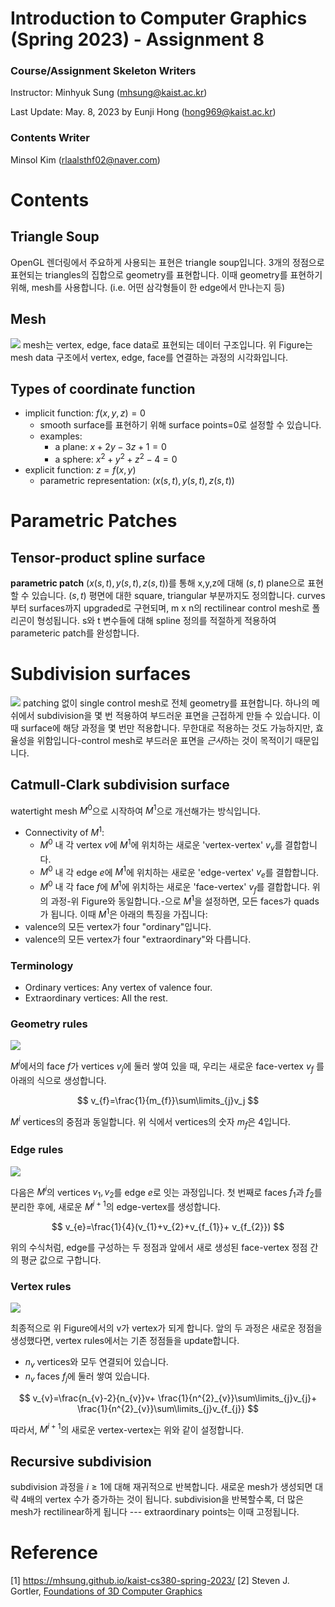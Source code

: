 Introduction to Computer Graphics (Spring 2023) - Assignment 8
=====
### Course/Assignment Skeleton Writers
Instructor: Minhyuk Sung (mhsung@kaist.ac.kr)

Last Update: May. 8, 2023 by Eunji Hong (hong969@kaist.ac.kr)

### Contents Writer
Minsol Kim (rlaalsthf02@naver.com)



# Contents

## Triangle Soup
OpenGL 렌더링에서 주요하게 사용되는 표현은 triangle soup입니다. 3개의 정점으로 표현되는 triangles의 집합으로 geometry를 표현합니다. 이때 geometry를 표현하기 위해, mesh를 사용합니다. (i.e. 어떤 삼각형들이 한 edge에서 만나는지 등)


## Mesh
![](https://i.imgur.com/jsivZBh.png)
mesh는 vertex, edge, face data로 표현되는 데이터 구조입니다. 위 Figure는 mesh data 구조에서 vertex, edge, face를 연결하는 과정의 시각화입니다.


## Types of coordinate function
- implicit function: $f(x,y,z)=0$
	- smooth surface를 표현하기 위해 surface points=0로 설정할 수 있습니다.
	- examples:
		- a plane: $x+2y-3z+1=0$
		- a sphere: $x^2+y^2+z^2-4=0$
- explicit function: $z=f(x,y)$
	- parametric representation: $(x(s,t),y(s,t),z(s,t))$

# Parametric Patches
## Tensor-product spline surface
**parametric patch** $(x(s,t),y(s,t),z(s,t))$를 통해 x,y,z에 대해 $(s,t)$ plane으로 표현할 수 있습니다. $(s,t)$ 평면에 대한 square, triangular 부분까지도 정의합니다. curves부터 surfaces까지 upgraded로 구현되며, m x n의 rectilinear control mesh로 폴리곤이 형성됩니다. s와 t 변수들에 대해 spline 정의를 적절하게 적용하여 parameteric patch를 완성합니다.



# Subdivision surfaces
![](https://i.imgur.com/FUwy06r.png)
patching 없이 single control mesh로 전체 geometry를 표현합니다. 하나의 메쉬에서 subdivision을 몇 번 적용하여 부드러운 표면을 근접하게 만들 수 있습니다. 이때 surface에 해당 과정을 몇 번만 적용합니다. 무한대로 적용하는 것도 가능하지만, 효율성을 위함입니다-control mesh로 부드러운 표면을 *근사*하는 것이 목적이기 때문입니다. 

## Catmull-Clark subdivision surface
watertight mesh $M^0$으로 시작하여 $M^1$으로 개선해가는 방식입니다.
- Connectivity of $M^{1}$:
	- $M^0$ 내 각 vertex $v$에 $M^1$에 위치하는 새로운 'vertex-vertex' $v_v$를 결합합니다.
	- $M^{0}$ 내 각 edge $e$에  $M^1$에 위치하는 새로운 'edge-vertex' $v_e$를 결합합니다.
	- $M^{0}$ 내 각 face $f$에  $M^1$에 위치하는 새로운 'face-vertex' $v_f$를 결합합니다.
위의 과정-위 Figure와 동일합니다.-으로 $M^{1}$을 설정하면, 모든 faces가 quads가 됩니다. 이때 $M^1$은 아래의 특징을 가집니다:
- valence의 모든 vertex가 four "ordinary"입니다.
- valence의 모든 vertex가 four "extraordinary"와 다릅니다.

### Terminology
- Ordinary vertices: Any vertex of valence four.
- Extraordinary vertices: All the rest.

### Geometry rules
![](https://i.imgur.com/WqYiEqk.png)

$M^i$에서의 face $f$가 vertices $v_{j}$에 둘러 쌓여 있을 때, 우리는 새로운 face-vertex $v_f$
를 아래의 식으로 생성합니다.


$$
v_{f}=\frac{1}{m_{f}}\sum\limits_{j}v_j
$$


$M^{i}$ vertices의 중점과 동일합니다. 위 식에서 vertices의 숫자 $m_{f}$은 4입니다.

### Edge rules
![](https://i.imgur.com/sckP09T.png)

다음은 $M^{i}$의 vertices $v_1, v_2$를 edge $e$로 잇는 과정입니다. 첫 번째로 faces $f_{1}$과 $f_2$를 분리한 후에, 새로운 $M^{i+1}$의 edge-vertex를 생성합니다.


$$
v_{e}=\frac{1}{4}(v_{1}+v_{2}+v_{f_{1}}+ v_{f_{2}})
$$


위의 수식처럼, edge를 구성하는 두 정점과 앞에서 새로 생성된 face-vertex 정점 간의 평균 값으로 구합니다.


### Vertex rules
![](https://i.imgur.com/IBGCYzp.png)

최종적으로 위 Figure에서의 v가 vertex가 되게 합니다. 앞의 두 과정은 새로운 정점을 생성했다면, vertex rules에서는 기존 정점들을 update합니다.
- $n_{v}$ vertices와 모두 연결되어 있습니다.
- $n_v$ faces $f_j$에 둘러 쌓여 있습니다.   



$$
v_{v}=\frac{n_{v}-2}{n_{v}}v+ \frac{1}{n^{2}_{v}}\sum\limits_{j}v_{j}+ \frac{1}{n^{2}_{v}}\sum\limits_{j}v_{f_{j}}
$$




따라서, $M^{i+1}$의 새로운 vertex-vertex는 위와 같이 설정합니다. 

## Recursive subdivision
subdivision 과정을 $i \ge 1$에 대해 재귀적으로 반복합니다. 새로운 mesh가 생성되면 대략 4배의 vertex 수가 증가하는 것이 됩니다. subdivision을 반복할수록, 더 많은 mesh가 rectilinear하게 됩니다 --- extraordinary points는 이때 고정됩니다.


# Reference 
[1] https://mhsung.github.io/kaist-cs380-spring-2023/
[2] Steven J. Gortler, [Foundations of 3D Computer Graphics](https://mitpress.mit.edu/9780262017350/foundations-of-3d-computer-graphics/)
